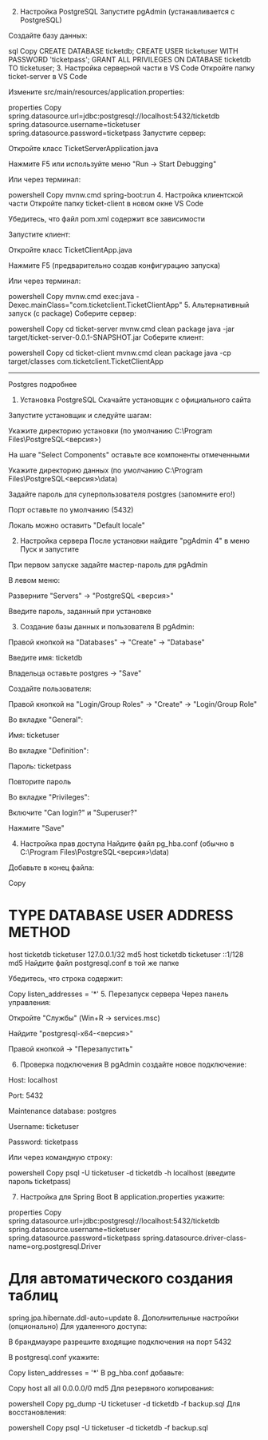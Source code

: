 2. Настройка PostgreSQL
Запустите pgAdmin (устанавливается с PostgreSQL)

Создайте базу данных:

sql
Copy
CREATE DATABASE ticketdb;
CREATE USER ticketuser WITH PASSWORD 'ticketpass';
GRANT ALL PRIVILEGES ON DATABASE ticketdb TO ticketuser;
3. Настройка серверной части в VS Code
Откройте папку ticket-server в VS Code

Измените src/main/resources/application.properties:

properties
Copy
spring.datasource.url=jdbc:postgresql://localhost:5432/ticketdb
spring.datasource.username=ticketuser
spring.datasource.password=ticketpass
Запустите сервер:

Откройте класс TicketServerApplication.java

Нажмите F5 или используйте меню "Run -> Start Debugging"

Или через терминал:

powershell
Copy
mvnw.cmd spring-boot:run
4. Настройка клиентской части
Откройте папку ticket-client в новом окне VS Code

Убедитесь, что файл pom.xml содержит все зависимости

Запустите клиент:

Откройте класс TicketClientApp.java

Нажмите F5 (предварительно создав конфигурацию запуска)

Или через терминал:

powershell
Copy
mvnw.cmd exec:java -Dexec.mainClass="com.ticketclient.TicketClientApp"
5. Альтернативный запуск (с package)
Соберите сервер:

powershell
Copy
cd ticket-server
mvnw.cmd clean package
java -jar target/ticket-server-0.0.1-SNAPSHOT.jar
Соберите клиент:

powershell
Copy
cd ticket-client
mvnw.cmd clean package
java -cp target/classes com.ticketclient.TicketClientApp


______________________________________________________
Postgres подробнее

1. Установка PostgreSQL
Скачайте установщик с официального сайта

Запустите установщик и следуйте шагам:

Укажите директорию установки (по умолчанию C:\Program Files\PostgreSQL\<версия>)

На шаге "Select Components" оставьте все компоненты отмеченными

Укажите директорию данных (по умолчанию C:\Program Files\PostgreSQL\<версия>\data)

Задайте пароль для суперпользователя postgres (запомните его!)

Порт оставьте по умолчанию (5432)

Локаль можно оставить "Default locale"

2. Настройка сервера
После установки найдите "pgAdmin 4" в меню Пуск и запустите

При первом запуске задайте мастер-пароль для pgAdmin

В левом меню:

Разверните "Servers" → "PostgreSQL <версия>"

Введите пароль, заданный при установке

3. Создание базы данных и пользователя
В pgAdmin:

Правой кнопкой на "Databases" → "Create" → "Database"

Введите имя: ticketdb

Владельца оставьте postgres → "Save"

Создайте пользователя:

Правой кнопкой на "Login/Group Roles" → "Create" → "Login/Group Role"

Во вкладке "General":

Имя: ticketuser

Во вкладке "Definition":

Пароль: ticketpass

Повторите пароль

Во вкладке "Privileges":

Включите "Can login?" и "Superuser?"

Нажмите "Save"

4. Настройка прав доступа
Найдите файл pg_hba.conf (обычно в C:\Program Files\PostgreSQL\<версия>\data)

Добавьте в конец файла:

Copy
# TYPE  DATABASE        USER            ADDRESS                 METHOD
host    ticketdb        ticketuser      127.0.0.1/32            md5
host    ticketdb        ticketuser      ::1/128                 md5
Найдите файл postgresql.conf в той же папке

Убедитесь, что строка содержит:

Copy
listen_addresses = '*'
5. Перезапуск сервера
Через панель управления:

Откройте "Службы" (Win+R → services.msc)

Найдите "postgresql-x64-<версия>"

Правой кнопкой → "Перезапустить"

6. Проверка подключения
В pgAdmin создайте новое подключение:

Host: localhost

Port: 5432

Maintenance database: postgres

Username: ticketuser

Password: ticketpass

Или через командную строку:

powershell
Copy
psql -U ticketuser -d ticketdb -h localhost
(введите пароль ticketpass)

7. Настройка для Spring Boot
В application.properties укажите:

properties
Copy
spring.datasource.url=jdbc:postgresql://localhost:5432/ticketdb
spring.datasource.username=ticketuser
spring.datasource.password=ticketpass
spring.datasource.driver-class-name=org.postgresql.Driver

# Для автоматического создания таблиц
spring.jpa.hibernate.ddl-auto=update
8. Дополнительные настройки (опционально)
Для удаленного доступа:

В брандмауэре разрешите входящие подключения на порт 5432

В postgresql.conf укажите:

Copy
listen_addresses = '*'
В pg_hba.conf добавьте:

Copy
host    all             all             0.0.0.0/0               md5
Для резервного копирования:

powershell
Copy
pg_dump -U ticketuser -d ticketdb -f backup.sql
Для восстановления:

powershell
Copy
psql -U ticketuser -d ticketdb -f backup.sql
